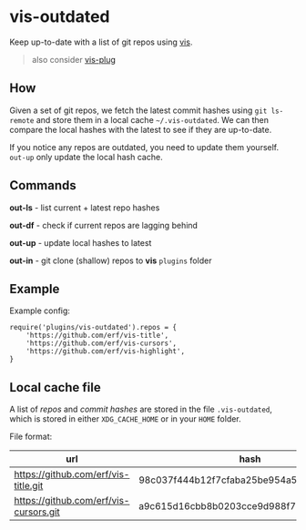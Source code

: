 # vis-outdated

Keep up-to-date with a list of git repos using [vis](https://github.com/martanne/vis).

> also consider [vis-plug](https://github.com/erf/vis-plug)

## How

Given a set of git repos, we fetch the latest commit hashes using `git ls-remote` and store them in a local cache `~/.vis-outdated`. We can then compare the local hashes with the latest to see if they are up-to-date.

If you notice any repos are outdated, you need to update them yourself. `out-up` only update the local hash cache.

## Commands

**out-ls** - list current + latest repo hashes

**out-df** - check if current repos are lagging behind

**out-up** - update local hashes to latest

**out-in** - git clone (shallow) repos to **vis** `plugins` folder

## Example

Example config:

```
require('plugins/vis-outdated').repos = {
	'https://github.com/erf/vis-title',
	'https://github.com/erf/vis-cursors',
	'https://github.com/erf/vis-highlight',
}
```

## Local cache file

A list of *repos* and *commit hashes* are stored in the file `.vis-outdated`, 
which is stored in either `XDG_CACHE_HOME` or in your `HOME` folder.

File format:

| url | hash |
|-----|------|
| https://github.com/erf/vis-title.git | 98c037f444b12f7cfaba25be954a582861f09990 |
| https://github.com/erf/vis-cursors.git |a9c615d16cbb8b0203cce9d988f72ae7dd327cf3 |
